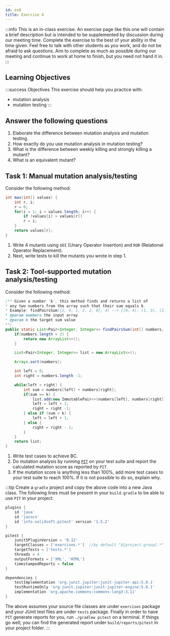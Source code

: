 ```yaml
---
id: ex8
title: Exercise 8
---
```


:::info
This is an in-class exercise. An exercise page like this one will contain a brief description but is intended to be supplemented by discussion during our meeting time. Complete the exercise to the best of your ability in the time given. Feel free to talk with other students as you work, and do not be afraid to ask questions. Aim to complete as much as possible during our meeting and continue to work at home to finish, but you need not hand it in. 
:::


## Learning Objectives

:::success Objectives
This exercise should help you practice with:
* mutation analysis
* mutation testing
:::

## Answer the following questions

1. Elaborate the difference between mutation analysis and mutation testing.
1. How exactly do you use mutation analysis in mutation testing?
1. What is the difference between weekly killing and strongly killing a mutant?
1. What is an equivalent mutant?


## Task 1: Manual mutation analysis/testing

Consider the following method:

```java
int max(int[] values) {
	int r, i;
	r = 0;
	for(i = 1; i < values.length; i++) {
		if (values[i] > values[r])
		r = i;
	}
	return values[r];
}
```

1. Write 4 mutants using `UOI` (Unary Operator Insertion) and `ROR` (Relational Operator Replacement). 
2. Next, write tests to kill the mutants you wrote in step 1. 

## Task 2: Tool-supported mutation analysis/testing

Consider the following method:

```java
/** Given a number 'k', this method finds and returns a list of
* any two numbers from the array such that their sum equals k.
* Example: findPairsSum({2, 4, 1, 3, 2, 0}, 4) --> {(0, 4), (1, 3), (2, 2)}
* @param numbers the input array
* @param k the target sum value
**/
public static List<Pair<Integer, Integer>> findPairsSum(int[] numbers, int k) {
    if(numbers.length < 2) {
        return new ArrayList<>();
    }

    List<Pair<Integer, Integer>> list = new ArrayList<>();

    Arrays.sort(numbers);

    int left = 0;
    int right = numbers.length -1;

    while(left < right) {
        int sum = numbers[left] + numbers[right];
        if(sum == k) {
            list.add(new ImmutablePair<>(numbers[left], numbers[right]));
            left = left + 1;
            right = right -1;
        } else if (sum < k) {
            left = left + 1;
        } else {
            right = right - 1;
        }
    }
    return list;
}
```

1. Write test cases to achieve BC.
2. Do mutation analysis by running [`PIT`](https://pitest.org/) on your test suite and report the calculated mutation score as reported by `PIT`.
3. If the mutation score is anything less than 100%, add more test cases to your test suite to reach 100%. If it is not possible to do so, explain why.

:::tip
Create a `gradle` project and copy the above code into a new Java class. The following lines must be present in your `build.gradle` to be able to use `PIT` in your project:

```groovy
plugins {
    id 'java'
    id 'jacoco'
    id 'info.solidsoft.pitest' version '1.5.2'
}

pitest {
    junit5PluginVersion = '0.12'
    targetClasses = ['exercises.*']  //by default "${project.group}.*"
    targetTests = ['tests.*']
    threads = 4
    outputFormats = ['XML', 'HTML']
    timestampedReports = false
}

dependencies {
    testImplementation 'org.junit.jupiter:junit-jupiter-api:5.8.1'
    testRuntimeOnly 'org.junit.jupiter:junit-jupiter-engine:5.8.1'
    implementation 'org.apache.commons:commons-lang3:3.11'
}
```

The above assumes your source file classes are under `exercises` package and your JUnit test files are under `tests` package. Finally in order to have `PIT` generate reports for you, run `./gradlew pitest` on a terminal. If things go well, you can find the generated report under `build/reports/pitest` in your project folder.
:::


